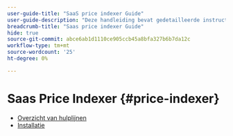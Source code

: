 ```yaml
---
user-guide-title: "SaaS price indexer Guide"
user-guide-description: "Deze handleiding bevat gedetailleerde instructies voor het gebruik van de SaaS-prijsindexer."
breadcrumb-title: "Saas price indexer Guide"
hide: true
source-git-commit: abce6ab1d1110ce905ccb45a8bfa327b6b7da12c
workflow-type: tm+mt
source-wordcount: '25'
ht-degree: 0%

---
```


# Saas Price Indexer {#price-indexer}

- [Overzicht van hulplijnen](index.md)
- [Installatie](installation.md)

